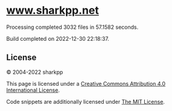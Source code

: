# www.sharkpp.net

Processing completed 3032 files in 57.1582 seconds.

Build completed on 2022-12-30 22:18:37.

## License

&copy; 2004-2022 sharkpp

This page is licensed under a [Creative Commons Attribution 4.0 International License](http://creativecommons.org/licenses/by/4.0/).

Code snippets are additionally licensed under [The MIT License](http://opensource.org/licenses/MIT).
